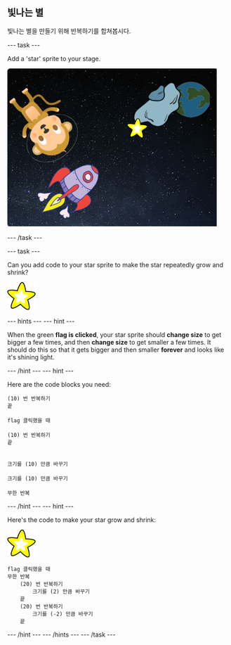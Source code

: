 ## 빛나는 별

빛나는 별을 만들기 위해 반복하기를 합쳐봅시다.

\--- task \---

Add a 'star' sprite to your stage.

![Adding a star sprite](images/space-star-sprite.png)

\--- /task \---

\--- task \---

Can you add code to your star sprite to make the star repeatedly grow and shrink?

![Testing a shining star](images/sprite-star.png)

\--- hints \--- \--- hint \---

When the green **flag is clicked**, your star sprite should **change size** to get bigger a few times, and then **change size** to get smaller a few times. It should do this so that it gets bigger and then smaller **forever** and looks like it's shining light.

\--- /hint \--- \--- hint \---

Here are the code blocks you need:

```blocks3
(10) 번 반복하기
끝

flag 클릭했을 때 

(10) 번 반복하기
끝


크기를 (10) 만큼 바꾸기

크기를 (10) 만큼 바꾸기

무한 반복
```

\--- /hint \--- \--- hint \---

Here's the code to make your star grow and shrink:

![Star sprite](images/sprite-star.png)

```blocks3
flag 클릭했을 때
무한 반복
    (20) 번 반복하기
        크기를 (2) 만큼 바꾸기
    끝
    (20) 번 반복하기
        크기를 (-2) 만큼 바꾸기
    끝

```

\--- /hint \--- \--- /hints \--- \--- /task \---